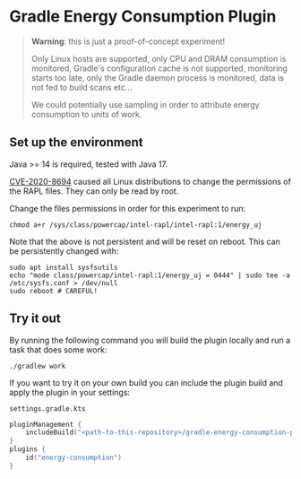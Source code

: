# Gradle Energy Consumption Plugin

> **Warning**: this is just a proof-of-concept experiment!
> 
> Only Linux hosts are supported, only CPU and DRAM consumption is monitored, Gradle's configuration cache is not supported, monitoring starts too late, only the Gradle daemon process is monitored, data is not fed to build scans etc...
> 
> We could potentially use sampling in order to attribute energy consumption to units of work.

## Set up the environment

Java >= 14 is required, tested with Java 17.

[CVE-2020-8694](https://www.cve.org/CVERecord?id=CVE-2020-8694) caused all Linux distributions to change the permissions of the RAPL files. They can only be read by root.

Change the files permissions in order for this experiment to run:

```shell
chmod a+r /sys/class/powercap/intel-rapl/intel-rapl:1/energy_uj
```

Note that the above is not persistent and will be reset on reboot.
This can be persistently changed with:

```shell
sudo apt install sysfsutils
echo "mode class/powercap/intel-rapl:1/energy_uj = 0444" | sudo tee -a /etc/sysfs.conf > /dev/null
sudo reboot # CAREFUL!
```


## Try it out

By running the following command you will build the plugin locally and run a task that does some work:

```shell
./gradlew work
```

If you want to try it on your own build you can include the plugin build and apply the plugin in your settings:

`settings.gradle.kts`
```kotlin
pluginManagement {
    includeBuild("<path-to-this-repository>/gradle-energy-consumption-plugin")
}
plugins {
    id("energy-consumption")
}
```
